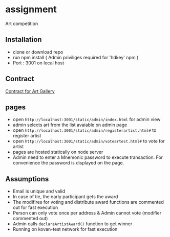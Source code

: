 # assignment
Art competition 

## Installation 
 * clone or download repo
 * run npm install ( Admin priviliges required for 'hdkey' npm )
 * Port : 3001 on local host
 
 ## Contract
  
  [Contract for Art Gallery](https://kovan.etherscan.io/address/0x1332213979286792b7023ef347308768904c7ef1#code)
  
  ## pages
  
  * open `http://localhost:3001/static/admin/index.html` for admin view
  * admin selects art from the list avaiable on admin page
  * open `http://localhost:3001/static/admin/registerartist.html#` to register artist
  * open `http://localhost:3001/static/admin/voteartest.html#` to vote for artist
  * pages are hosted statically on node server
  * Admin need to enter a Mnemonic password to execute transaction. For convenience the password is displayed on the page. 
  
  ## Assumptions
  
  * Email is unique and valid
  * In case of tie, the early participant gets the award
  * The modifires for voting and distribute award functions are commented out for fast execution
  * Person can only vote once per address & Admin cannot vote (modifier commented out)
  * Admin calls `declareArtistAward()` function to get winner
  * Running on kovan-test network for fast execution
  
  
 
